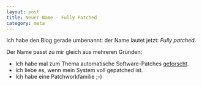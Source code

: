 ```yaml
---
layout: post
title: Neuer Name - Fully Patched
category: meta
---
```


Ich habe den Blog gerade umbenannt: der Name lautet jetzt: *Fully patched*.

Der Name passt zu mir gleich aus mehreren Gründen:
* Ich habe mal zum Thema automatische Software-Patches [geforscht](http://www.qucosa.de/recherche/frontdoor/?tx_slubopus4frontend[id]=3834).
* Ich liebe es, wenn mein System voll gepatched ist.
* Ich habe eine Patchworkfamilie ;-)
